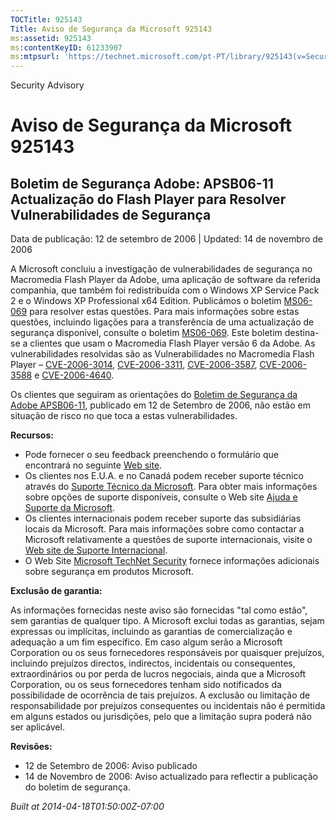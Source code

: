 ```yaml
---
TOCTitle: 925143
Title: Aviso de Segurança da Microsoft 925143
ms:assetid: 925143
ms:contentKeyID: 61233907
ms:mtpsurl: 'https://technet.microsoft.com/pt-PT/library/925143(v=Security.10)'
---
```


Security Advisory

Aviso de Segurança da Microsoft 925143
======================================

Boletim de Segurança Adobe: APSB06-11 Actualização do Flash Player para Resolver Vulnerabilidades de Segurança
--------------------------------------------------------------------------------------------------------------

Data de publicação: 12 de setembro de 2006 | Updated: 14 de novembro de 2006

A Microsoft concluiu a investigação de vulnerabilidades de segurança no Macromedia Flash Player da Adobe, uma aplicação de software da referida companhia, que também foi redistribuída com o Windows XP Service Pack 2 e o Windows XP Professional x64 Edition. Publicámos o boletim [MS06-069](http://www.microsoft.com/portugal/technet/seguranca/boletins/ms06-069.mspx) para resolver estas questões. Para mais informações sobre estas questões, incluindo ligações para a transferência de uma actualização de segurança disponível, consulte o boletim [MS06-069](http://www.microsoft.com/portugal/technet/seguranca/boletins/ms06-069.mspx). Este boletim destina-se a clientes que usam o Macromedia Flash Player versão 6 da Adobe. As vulnerabilidades resolvidas são as Vulnerabilidades no Macromedia Flash Player – [CVE-2006-3014](http://www.cve.mitre.org/cgi-bin/cvename.cgi?name=cve-2006-3014), [CVE-2006-3311](http://www.cve.mitre.org/cgi-bin/cvename.cgi?name=cve-2006-3311), [CVE-2006-3587](http://www.cve.mitre.org/cgi-bin/cvename.cgi?name=cve-2006-3587), [CVE-2006-3588](http://www.cve.mitre.org/cgi-bin/cvename.cgi?name=cve-2006-3588) e [CVE-2006-4640](http://www.cve.mitre.org/cgi-bin/cvename.cgi?name=cve-2006-4640).

Os clientes que seguiram as orientações do [Boletim de Segurança da Adobe APSB06-11](http://www.adobe.com/go/apsb06-11/), publicado em 12 de Setembro de 2006, não estão em situação de risco no que toca a estas vulnerabilidades.

**Recursos:**

-   Pode fornecer o seu feedback preenchendo o formulário que encontrará no seguinte [Web site](https://support.microsoft.com/common/survey.aspx?scid=sw;en;1257&amp;showpage=1&amp;ws=technet&amp;sd=tech).
-   Os clientes nos E.U.A. e no Canadá podem receber suporte técnico através do [Suporte Técnico da Microsoft](http://go.microsoft.com/fwlink/?linkid=21131). Para obter mais informações sobre opções de suporte disponíveis, consulte o Web site [Ajuda e Suporte da Microsoft](http://support.microsoft.com/).
-   Os clientes internacionais podem receber suporte das subsidiárias locais da Microsoft. Para mais informações sobre como contactar a Microsoft relativamente a questões de suporte internacionais, visite o [Web site de Suporte Internacional](http://go.microsoft.com/fwlink/?linkid=21155).
-   O Web Site [Microsoft TechNet Security](http://go.microsoft.com/fwlink/?linkid=21132) fornece informações adicionais sobre segurança em produtos Microsoft.

**Exclusão de garantia:**

As informações fornecidas neste aviso são fornecidas "tal como estão", sem garantias de qualquer tipo. A Microsoft exclui todas as garantias, sejam expressas ou implícitas, incluindo as garantias de comercialização e adequação a um fim específico. Em caso algum serão a Microsoft Corporation ou os seus fornecedores responsáveis por quaisquer prejuízos, incluindo prejuízos directos, indirectos, incidentais ou consequentes, extraordinários ou por perda de lucros negociais, ainda que a Microsoft Corporation, ou os seus fornecedores tenham sido notificados da possibilidade de ocorrência de tais prejuízos. A exclusão ou limitação de responsabilidade por prejuízos consequentes ou incidentais não é permitida em alguns estados ou jurisdições, pelo que a limitação supra poderá não ser aplicável.

**Revisões:**

-   12 de Setembro de 2006: Aviso publicado
-   14 de Novembro de 2006: Aviso actualizado para reflectir a publicação do boletim de segurança.

*Built at 2014-04-18T01:50:00Z-07:00*
